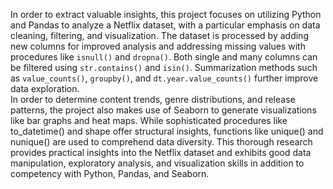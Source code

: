 In order to extract valuable insights, this project focuses on utilizing Python and Pandas to analyze a Netflix dataset, with a particular emphasis on data cleaning, filtering, and visualization. 
The dataset is processed by adding new columns for improved analysis and addressing missing values with procedures like `isnull()` and `dropna()`. 
Both single and many columns can be filtered using `str.contains()` and `isin()`. 
Summarization methods such as `value_counts()`, `groupby()`, and `dt.year.value_counts()` further improve data exploration.  
In order to determine content trends, genre distributions, and release patterns, the project also makes use of Seaborn to generate visualizations like bar graphs and heat maps. 
While sophisticated procedures like to_datetime() and shape offer structural insights, functions like unique() and nunique() are used to comprehend data diversity.
This thorough research provides practical insights into the Netflix dataset and exhibits good data manipulation, exploratory analysis, and visualization skills in addition to competency with Python, Pandas, and Seaborn.
